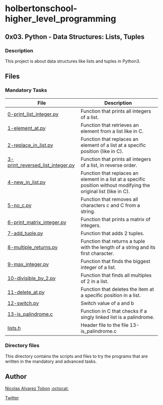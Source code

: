 # holbertonschool-higher_level_programming

## 0x03. Python - Data Structures: Lists, Tuples

### Description

This project is about data structures like lists and tuples in Python3.

## Files

### Mandatory Tasks

| File | Description |
| ------ | ------ |
| [0-print_list_integer.py](https://github.com/dalexach/holbertonschool-higher_level_programming/blob/master/0x03-python-data_structures/0-print_list_integer.py) | Function that prints all integers of a list. |
| [1-element_at.py](https://github.com/dalexach/holbertonschool-higher_level_programming/blob/master/0x03-python-data_structures/1-element_at.py) | Function that retrieves an element from a list like in C. |
| [2-replace_in_list.py](https://github.com/dalexach/holbertonschool-higher_level_programming/blob/master/0x03-python-data_structures/2-replace_in_list.py) | Function that replaces an element of a list at a specific position (like in C). |
| [3-print_reversed_list_integer.py](https://github.com/dalexach/holbertonschool-higher_level_programming/blob/master/0x03-python-data_structures/3-print_reversed_list_integer.py) | Function that prints all integers of a list, in reverse order.  |
| [4-new_in_list.py](https://github.com/dalexach/holbertonschool-higher_level_programming/blob/master/0x03-python-data_structures/4-new_in_list.py) | Function that replaces an element in a list at a specific position without modifying the original list (like in C). |
| [5-no_c.py](https://github.com/dalexach/holbertonschool-higher_level_programming/blob/master/0x03-python-data_structures/5-no_c.py) | Function that removes all characters c and C from a string. |
| [6-print_matrix_integer.py](https://github.com/dalexach/holbertonschool-higher_level_programming/blob/master/0x03-python-data_structures/6-print_matrix_integer.py) | Function that prints a matrix of integers. |
| [7-add_tuple.py](https://github.com/dalexach/holbertonschool-higher_level_programming/blob/master/0x03-python-data_structures/7-add_tuple.py) | Function that adds 2 tuples. |
| [8-multiple_returns.py](https://github.com/dalexach/holbertonschool-higher_level_programming/blob/master/0x03-python-data_structures/8-multiple_returns.py) | Function that returns a tuple with the length of a string and its first character. |
| [9-max_integer.py](https://github.com/dalexach/holbertonschool-higher_level_programming/blob/master/0x03-python-data_structures/9-max_integer.py) | Function that finds the biggest integer of a list.  |
| [10-divisible_by_2.py](https://github.com/dalexach/holbertonschool-higher_level_programming/blob/master/0x03-python-data_structures/10-divisible_by_2.py) | Function that finds all multiples of 2 in a list. |
| [11-delete_at.py](https://github.com/dalexach/holbertonschool-higher_level_programming/blob/master/0x03-python-data_structures/11-delete_at.py) | Function that deletes the item at a specific position in a list. |
| [12-switch.py](https://github.com/dalexach/holbertonschool-higher_level_programming/blob/master/0x03-python-data_structures/12-switch.py) | Switch value of a and b |
| [13-is_palindrome.c](https://github.com/dalexach/holbertonschool-higher_level_programming/blob/master/0x03-python-data_structures/13-is_palindrome.c) | Function in C that checks if a singly linked list is a palindrome. |
| [lists.h](https://github.com/dalexach/holbertonschool-higher_level_programming/blob/master/0x03-python-data_structures/lists.h) | Header file to the file 13-is_palindrome.c |

### Directory files

This directory contains the scripts and files to try the programs that are written in the mandatory and advanced tasks.

## Author

[Nicolas Alvarez Tobon](https://www.linkedin.com/in/nicolas-alvarez-tobon-0a71b11a1/) [:octocat:](https://github.com/NICOLASTOBON)

[Twitter](https://twitter.com/NICOLASTOBON)
